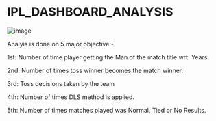 # IPL_DASHBOARD_ANALYSIS

![image](https://user-images.githubusercontent.com/57325260/128503761-e1c8eb54-35be-4898-b82e-730589376033.png)

Analyis is done on 5 major objective:-


1st: Number of time player getting the Man of the match title wrt. Years.


2nd: Number of times toss winner becomes the match winner.


3rd: Toss decisions taken by the team


4th: Number of times DLS method is applied.


5th: Number of times matches played was Normal, Tied or No Results.

